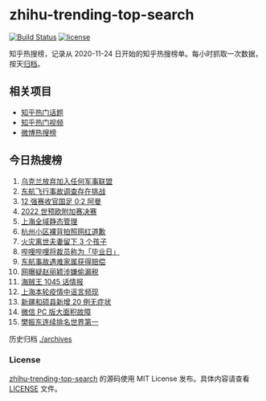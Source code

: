 # zhihu-trending-top-search

[![Build Status](https://github.com/justjavac/zhihu-trending-top-search/workflows/ci/badge.svg?branch=main)](https://github.com/justjavac/zhihu-trending-top-search/actions)
[![license](https://img.shields.io/github/license/justjavac/zhihu-trending-top-search)](https://github.com/justjavac/zhihu-trending-top-search/blob/main/LICENSE)

知乎热搜榜，记录从 2020-11-24 日开始的知乎热搜榜单。每小时抓取一次数据，按天[归档](./archives)。

## 相关项目

- [知乎热门话题](https://github.com/justjavac/zhihu-trending-hot-questions)
- [知乎热门视频](https://github.com/justjavac/zhihu-trending-hot-video)
- [微博热搜榜](https://github.com/justjavac/weibo-trending-hot-search)

## 今日热搜榜

<!-- BEGIN -->
<!-- 最后更新时间 Thu Mar 31 2022 03:12:44 GMT+0800 (China Standard Time) -->

1. [乌克兰放弃加入任何军事联盟](https://www.zhihu.com/search?q=乌克兰)
1. [东航飞行事故调查存在挑战](https://www.zhihu.com/search?q=东航飞行事故调查)
1. [12 强赛收官国足 0:2 阿曼](https://www.zhihu.com/search?q=国足)
1. [2022 世预欧附加赛决赛](https://www.zhihu.com/search?q=世预欧附加赛决赛)
1. [上海全域静态管理](https://www.zhihu.com/search?q=上海全域静态管理)
1. [杭州小区裸背拍照网红道歉](https://www.zhihu.com/search?q=裸背拍照道歉)
1. [火灾离世夫妻留下 3 个孩子](https://www.zhihu.com/search?q=南京火灾夫妻)
1. [哔哩哔哩将裁员称为「毕业日」](https://www.zhihu.com/search?q=哔哩哔哩)
1. [东航事故遇难家属获得赔偿](https://www.zhihu.com/search?q=东航飞行事故遇难家属)
1. [网曝疑赵丽颖涉嫌偷漏税](https://www.zhihu.com/search?q=赵丽颖)
1. [海贼王 1045 话情报](https://www.zhihu.com/search?q=海贼王)
1. [上海本轮疫情中谣言频现](https://www.zhihu.com/search?q=上海疫情谣言)
1. [新疆和硕县新增 20 例无症状](https://www.zhihu.com/search?q=新疆疫情)
1. [微信 PC 版大面积故障](https://www.zhihu.com/search?q=微信故障)
1. [樊振东连续排名世界第一](https://www.zhihu.com/search?q=樊振东)

<!-- END -->

历史归档 [./archives](./archives)

### License

[zhihu-trending-top-search](https://github.com/justjavac/zhihu-trending-top-search)
的源码使用 MIT License 发布。具体内容请查看 [LICENSE](./LICENSE) 文件。
